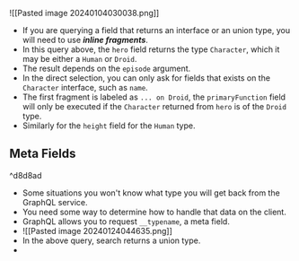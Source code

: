 ![[Pasted image 20240104030038.png]]
- If you are querying a field that returns an interface or an union type, you will need to use ***inline fragments***.
- In this query above, the `hero` field returns the type `Character`, which it may be either a `Human` or `Droid`.
- The result depends on the `episode` argument.
- In the direct selection, you can only ask for fields that exists on the `Character` interface, such as `name`.
- The first fragment is labeled as `... on Droid`, the `primaryFunction` field will only be executed if the `Character` returned from `hero` is of the `Droid` type.
- Similarly for the `height` field for the `Human` type.

## Meta Fields

^d8d8ad

- Some situations you won't know what type you will get back from the GraphQL service.
- You need some way to determine how to handle that data on the client.
- GraphQL allows you to request `__typename`, a meta field.
- ![[Pasted image 20240124044635.png]]
- In the above query, search returns a union type.
- 